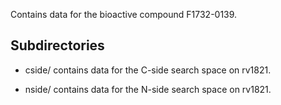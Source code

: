 Contains data for the bioactive compound F1732-0139.

## Subdirectories

- cside/ contains data for the C-side search space on rv1821.

- nside/ contains data for the N-side search space on rv1821.

